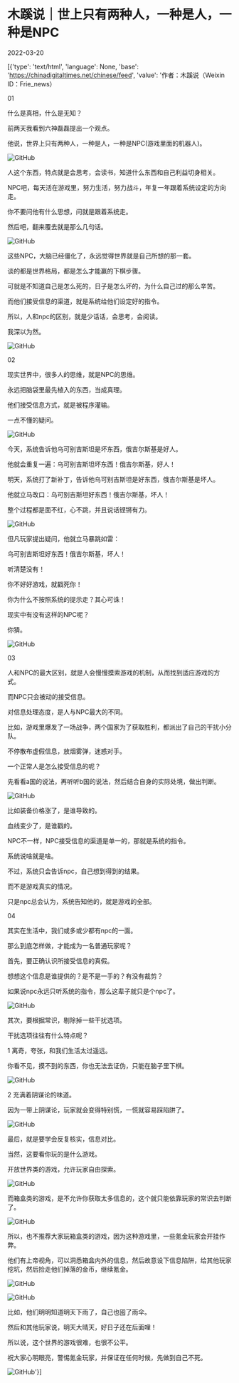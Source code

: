 # 木蹊说｜世上只有两种人，一种是人，一种是NPC

2022-03-20

[{'type': 'text/html', 'language': None, 'base': 'https://chinadigitaltimes.net/chinese/feed', 'value': '作者：木蹊说（Weixin ID：Frie_news）

01

什么是真相，什么是无知？

前两天我看到六神磊磊提出一个观点。

他说，世界上只有两种人，一种是人，一种是NPC(游戏里面的机器人)。

![GitHub](https://chinadigitaltimes.net/chinese/files/2022/03/post-678380-6235e99e4f145.png)

人这个东西，特点就是会思考，会读书，知道什么东西和自己利益切身相关。

NPC吧，每天活在游戏里，努力生活，努力战斗，年复一年跟着系统设定的方向走。

你不要问他有什么思想，问就是跟着系统走。

然后吧，翻来覆去就是那么几句话。

![GitHub](https://chinadigitaltimes.net/chinese/files/2022/03/post-678380-6235e99e58efa.)

这些NPC，大脑已经僵化了，永远觉得世界就是自己所想的那一套。

谈的都是世界格局，都是怎么才能赢的下棋步骤。

可就是不知道自己是怎么死的，日子是怎么坏的，为什么自己过的那么辛苦。

而他们接受信息的渠道，就是系统给他们设定好的指令。

所以，人和npc的区别，就是少话话，会思考，会阅读。

我深以为然。

![GitHub](https://chinadigitaltimes.net/chinese/files/2022/03/post-678380-6235e99e622df.)

02

现实世界中，很多人的思维，就是NPC的思维。

永远把脑袋里最先植入的东西，当成真理。

他们接受信息方式，就是被程序灌输。

一点不懂的疑问。

![GitHub](https://chinadigitaltimes.net/chinese/files/2022/03/post-678380-6235e99e69c5b.)

今天，系统告诉他乌可别吉斯坦是坏东西，俄吉尔斯基是好人。

他就会重复一遍：乌可别吉斯坦坏东西！俄吉尔斯基，好人！

明天，系统打了新补丁，告诉他乌可别吉斯坦是好东西，俄吉尔斯基是坏人。

他就立马改口：乌可别吉斯坦好东西！俄吉尔斯基，坏人！

整个过程都是面不红，心不跳，并且说话铿锵有力。

![GitHub](https://chinadigitaltimes.net/chinese/files/2022/03/post-678380-6235e99e8026d.png)

但凡玩家提出疑问，他就立马暴跳如雷：



乌可别吉斯坦好东西！俄吉尔斯基，坏人！



听清楚没有！



你不好好游戏，就戳死你！



你为什么不按照系统的提示走？其心可诛！



现实中有没有这样的NPC呢？

你猜。

![GitHub](https://chinadigitaltimes.net/chinese/files/2022/03/post-678380-6235e99e86d4b.)

03

人和NPC的最大区别，就是人会慢慢摸索游戏的机制，从而找到适应游戏的方式。

而NPC只会被动的接受信息。

对信息处理态度，是人与NPC最大的不同。

比如，游戏里爆发了一场战争，两个国家为了获取胜利，都派出了自己的干扰小分队。

不停散布虚假信息，放烟雾弹，迷惑对手。

一个正常人是怎么接受信息的呢？

先看看a国的说法，再听听b国的说法，然后结合自身的实际处境，做出判断。

![GitHub](https://chinadigitaltimes.net/chinese/files/2022/03/post-678380-6235e99e8ec97.)

比如装备价格涨了，是谁导致的。

血线变少了，是谁戳的。

NPC不一样，NPC接受信息的渠道是单一的，那就是系统的指令。

系统说啥就是啥。

不过，系统只会告诉npc，自己想到得到的结果。

而不是游戏真实的情况。

只是npc总会认为，系统告知他的，就是游戏的全部。

04

其实在生活中，我们或多或少都有npc的一面。

那么到底怎样做，才能成为一名普通玩家呢？

首先，要正确认识所接受信息的真假。

想想这个信息是谁提供的？是不是一手的？有没有裁剪？

如果说npc永远只听系统的指令，那么这辈子就只是个npc了。

![GitHub](https://chinadigitaltimes.net/chinese/files/2022/03/post-678380-6235e99e95979.)

其次，要根据常识，剔除掉一些干扰选项。

干扰选项往往有什么特点呢？

1 离奇，夸张，和我们生活太过遥远。

你看不见，摸不到的东西，你也无法去证伪，只能在脑子里下棋。

![GitHub](https://chinadigitaltimes.net/chinese/files/2022/03/post-678380-6235e99e9c5cd.)

2 充满着阴谋论的味道。

因为一带上阴谋论，玩家就会变得特别慌，一慌就容易踩陷阱了。

![GitHub](https://chinadigitaltimes.net/chinese/files/2022/03/post-678380-6235e99ea5d57.gif)

最后，就是要学会反复核实，信息对比。

当然，这要看你玩的是什么游戏。

开放世界类的游戏，允许玩家自由探索。

![GitHub](https://chinadigitaltimes.net/chinese/files/2022/03/post-678380-6235e99eacfdf.)

而箱盒类的游戏，是不允许你获取太多信息的，这个就只能依靠玩家的常识去判断了。

![GitHub](https://chinadigitaltimes.net/chinese/files/2022/03/post-678380-6235e99eb47f7.)

所以，也不推荐大家玩箱盒类的游戏，因为这种游戏里，一些氪金玩家会开挂作弊。

他们有上帝视角，可以洞悉箱盒内外的信息，然后故意设下信息陷阱，给其他玩家挖坑，然后捡走他们掉落的金币，继续氪金。

![GitHub](https://chinadigitaltimes.net/chinese/files/2022/03/post-678380-6235e99ebb204.)

![GitHub](https://chinadigitaltimes.net/chinese/files/2022/03/post-678380-6235e99ec3e95.)

比如，他们明明知道明天下雨了，自己也囤了雨伞。

然后和其他玩家说，明天大晴天，好日子还在后面哩！

所以说，这个世界的游戏很难，也很不公平。



祝大家心明眼亮，警惕氪金玩家，并保证在任何时候，先做到自己不死。

![GitHub](https://chinadigitaltimes.net/chinese/files/2022/03/post-678380-6235e99ecd331.)'}]